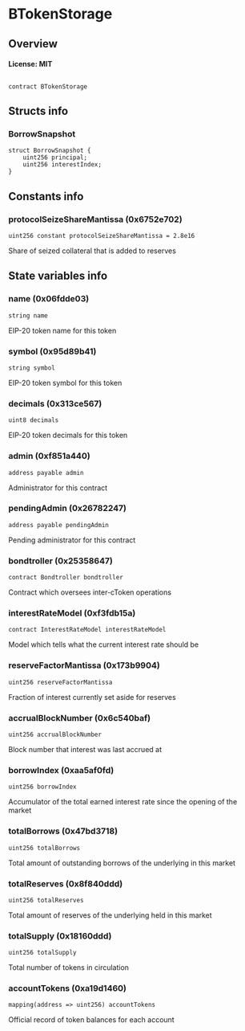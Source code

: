 # BTokenStorage

## Overview

#### License: MIT

## 

```solidity
contract BTokenStorage
```


## Structs info

### BorrowSnapshot

```solidity
struct BorrowSnapshot {
	uint256 principal;
	uint256 interestIndex;
}
```


## Constants info

### protocolSeizeShareMantissa (0x6752e702)

```solidity
uint256 constant protocolSeizeShareMantissa = 2.8e16
```

Share of seized collateral that is added to reserves
## State variables info

### name (0x06fdde03)

```solidity
string name
```

EIP-20 token name for this token
### symbol (0x95d89b41)

```solidity
string symbol
```

EIP-20 token symbol for this token
### decimals (0x313ce567)

```solidity
uint8 decimals
```

EIP-20 token decimals for this token
### admin (0xf851a440)

```solidity
address payable admin
```

Administrator for this contract
### pendingAdmin (0x26782247)

```solidity
address payable pendingAdmin
```

Pending administrator for this contract
### bondtroller (0x25358647)

```solidity
contract Bondtroller bondtroller
```

Contract which oversees inter-cToken operations
### interestRateModel (0xf3fdb15a)

```solidity
contract InterestRateModel interestRateModel
```

Model which tells what the current interest rate should be
### reserveFactorMantissa (0x173b9904)

```solidity
uint256 reserveFactorMantissa
```

Fraction of interest currently set aside for reserves
### accrualBlockNumber (0x6c540baf)

```solidity
uint256 accrualBlockNumber
```

Block number that interest was last accrued at
### borrowIndex (0xaa5af0fd)

```solidity
uint256 borrowIndex
```

Accumulator of the total earned interest rate since the opening of the market
### totalBorrows (0x47bd3718)

```solidity
uint256 totalBorrows
```

Total amount of outstanding borrows of the underlying in this market
### totalReserves (0x8f840ddd)

```solidity
uint256 totalReserves
```

Total amount of reserves of the underlying held in this market
### totalSupply (0x18160ddd)

```solidity
uint256 totalSupply
```

Total number of tokens in circulation
### accountTokens (0xa19d1460)

```solidity
mapping(address => uint256) accountTokens
```

Official record of token balances for each account